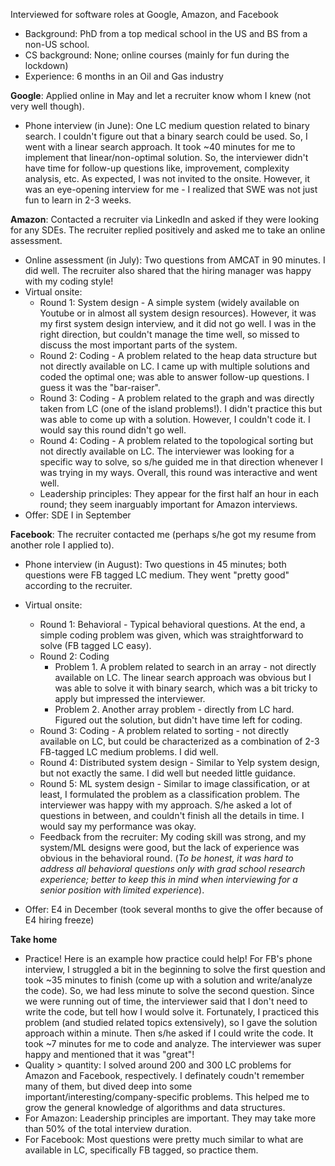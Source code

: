 Interviewed for software roles at Google, Amazon, and Facebook
* Background: PhD from a top medical school in the US and BS from a non-US school.
* CS background: None; online courses (mainly for fun during the lockdown)
* Experience: 6 months in an Oil and Gas industry

**Google**:
Applied online in May and let a recruiter know whom I knew (not very well though).
* Phone interview (in June): One LC medium question related to binary search. I couldn't figure out that a binary search could be used. So, I went with a linear search approach. It took ~40 minutes for me to implement that linear/non-optimal solution. So, the interviewer didn't have time for follow-up questions like, improvement, complexity analysis, etc. As expected, I was not invited to the onsite. However, it was an eye-opening interview for me - I realized that SWE was not just fun to learn in 2-3 weeks.

**Amazon**:
Contacted a recruiter via LinkedIn and asked if they were looking for any SDEs. The recruiter replied positively and asked me to take an online assessment.
* Online assessment (in July): Two questions from AMCAT in 90 minutes. I did well. The recruiter also shared that the hiring manager was happy with my coding style!
* Virtual onsite:
  * Round 1: System design - A simple system (widely available on Youtube or in almost all system design resources). However, it was my first system design interview, and it did not go well. I was in the right direction, but couldn't manage the time well, so missed to discuss the most important parts of the system.
  * Round 2: Coding - A problem related to the heap data structure but not directly available on LC. I came up with multiple solutions and coded the optimal one; was able to answer follow-up questions. I guess it was the "bar-raiser".
  * Round 3: Coding - A problem related to the graph and was directly taken from LC (one of the island problems!). I didn't practice this but was able to come up with a solution. However, I couldn't code it. I would say this round didn't go well.
  * Round 4: Coding - A problem related to the topological sorting but not directly available on LC. The interviewer was looking for a specific way to solve, so s/he guided me in that direction whenever I was trying in my ways. Overall, this round was interactive and went well.
  * Leadership principles: They appear for the first half an hour in each round; they seem inarguably important for Amazon interviews.
* Offer: SDE I in September

**Facebook**:
The recruiter contacted me (perhaps s/he got my resume from another role I applied to).
* Phone interview (in August): Two questions in 45 minutes; both questions were FB tagged LC medium. They went "pretty good" according to the recruiter.
* Virtual onsite:
  * Round 1: Behavioral - Typical behavioral questions. At the end, a simple coding problem was given, which was straightforward to solve (FB tagged LC easy).
  * Round 2: Coding
    * Problem 1. A problem related to search in an array - not directly available on LC. The linear search approach was obvious but I was able to solve it with binary search, which was a bit tricky to apply but impressed the interviewer. 
    * Problem 2. Another array problem - directly from LC hard. Figured out the solution, but didn't have time left for coding.
  * Round 3: Coding - A problem related to sorting - not directly available on LC, but could be characterized as a combination of 2-3 FB-tagged LC medium problems. I did well.
  * Round 4: Distributed system design - Similar to Yelp system design, but not exactly the same. I did well but needed little guidance.
  * Round 5: ML system design - Similar to image classification, or at least, I formulated the problem as a classification problem. The interviewer was happy with my approach. S/he asked a lot of questions in between, and couldn't finish all the details in time. I would say my performance was okay.
  * Feedback from the recruiter: My coding skill was strong, and my system/ML designs were good, but the lack of experience was obvious in the behavioral round. (*To be honest, it was hard to address all behavioral questions only with grad school research experience; better to keep this in mind when interviewing for a senior position with limited experience*).

* Offer: E4 in December (took several months to give the offer because of E4 hiring freeze)

**Take home**
* Practice! Here is an example how practice could help! For FB's phone interview, I struggled a bit in the beginning to solve the first question and took ~35 minutes to finish (come up with a solution and write/analyze the code). So, we had less minute to solve the second question. Since we were running out of time, the interviewer said that I don't need to write the code, but tell how I would solve it. Fortunately, I practiced this problem (and studied related topics extensively), so I gave the solution approach within a minute. Then s/he asked if I could write the code. It took ~7 minutes for me to code and analyze. The interviewer was super happy and mentioned that it was "great"!
* Quality > quantity: I solved around 200 and 300 LC problems for Amazon and Facebook, respectively. I definately coudn't remember many of them, but dived deep into some important/interesting/company-specific problems. This helped me to grow the general knowledge of algorithms and data structures.
* For Amazon: Leadership principles are important. They may take more than 50% of the total interview duration.
* For Facebook: Most questions were pretty much similar to what are available in LC, specifically FB tagged, so practice them.
